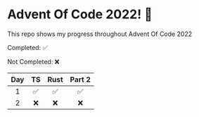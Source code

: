 # Advent Of Code 2022! 🎄

This repo shows my progress throughout Advent Of Code 2022

Completed: ✅

Not Completed: ❌

| Day | TS  | Rust | Part 2 |
| :-: | :-: | :--: | :----: |
|  1  | ✅  |  ✅  |   ✅   |
|  2  | ❌  |  ❌  |   ❌   |

